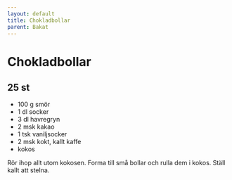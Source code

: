```yaml
---
layout: default
title: Chokladbollar
parent: Bakat
---
```

Chokladbollar
=============

25 st
-----

-	100 g smör
-	1 dl socker
-	3 dl havregryn
-	2 msk kakao
-	1 tsk vaniljsocker
-	2 msk kokt, kallt kaffe
-	kokos

Rör ihop allt utom kokosen. Forma till små bollar och rulla dem i kokos. Ställ kallt att stelna.
